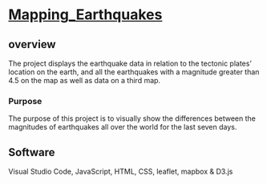 # [Mapping_Earthquakes](https://summerginger.github.io/Mapping_Earthquakes/)
## overview
The project displays the earthquake data in relation to the tectonic plates’ location on the earth, and all the earthquakes with a magnitude greater than 4.5 on the map as well as data on a third map.
### Purpose
The purpose of this project is to visually show the differences between the magnitudes of earthquakes all over the world for the last seven days.
## Software
Visual Studio Code, JavaScript, HTML, CSS, leaflet, mapbox & D3.js

